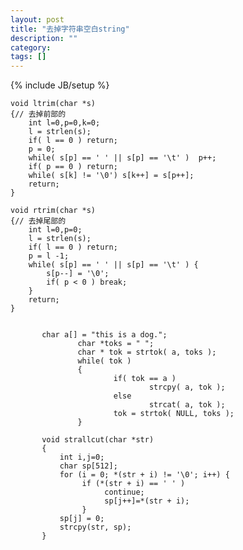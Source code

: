 ```yaml
---
layout: post
title: "去掉字符串空白string"
description: ""
category: 
tags: []
---
```

{% include JB/setup %}

    void ltrim(char *s)
    {// 去掉前部的
        int l=0,p=0,k=0;
        l = strlen(s);
        if( l == 0 ) return;
        p = 0;
        while( s[p] == ' ' || s[p] == '\t' )  p++;
        if( p == 0 ) return;
        while( s[k] != '\0') s[k++] = s[p++];
        return;
    }

    void rtrim(char *s)
    {// 去掉尾部的
        int l=0,p=0;
        l = strlen(s);
        if( l == 0 ) return;
        p = l -1;
        while( s[p] == ' ' || s[p] == '\t' ) {
            s[p--] = '\0';
            if( p < 0 ) break;
        }
        return;
    }


           char a[] = "this is a dog.";
                   char *toks = " ";
                   char * tok = strtok( a, toks );
                   while( tok )
                   {
                           if( tok == a )
                                   strcpy( a, tok );
                           else
                                   strcat( a, tok );
                           tok = strtok( NULL, toks );
                   }
           
           void strallcut(char *str)
           {
               int i,j=0;
               char sp[512];
               for (i = 0; *(str + i) != '\0'; i++) {
                    if (*(str + i) == ' ' )
                         continue;
                         sp[j++]=*(str + i);
                    }
               sp[j] = 0;
               strcpy(str, sp);
           }

